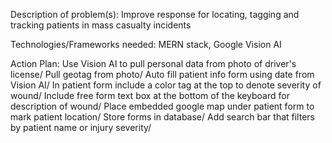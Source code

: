 Description of problem(s): Improve response for locating, tagging and tracking patients in mass casualty incidents

Technologies/Frameworks needed: MERN stack, Google Vision AI

Action Plan: 	Use Vision AI to pull personal data from photo of driver's license/
                Pull geotag from photo/
                Auto fill patient info form using date from Vision AI/
                In patient form include a color tag at the top to denote severity of wound/
                Include free form text box at the bottom of the keyboard for description of wound/
                Place embedded google map under patient form to mark patient location/
                Store forms in database/
                Add search bar that filters by patient name or injury severity/

